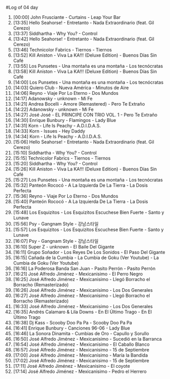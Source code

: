 #Log of 04 day

1. [00:00] John Frusciante - Curtains - Leap Your Bar
1. [13:35] Hello Seahorse! - Entretanto - Nada Extraordinario (feat. Gil Cerezo)
1. [13:37] Siddhartha - Why You? - Control
1. [13:42] Hello Seahorse! - Entretanto - Nada Extraordinario (feat. Gil Cerezo)
1. [13:46] Technicolor Fabrics - Tiernos - Tiernos
1. [13:52] Kill Aniston - Viva La KA!!! (Deluxe Edition) - Buenos Días Sin Café
1. [13:55] Los Punsetes - Una montaña es una montaña - Los tecnócratas
1. [13:58] Kill Aniston - Viva La KA!!! (Deluxe Edition) - Buenos Días Sin Café
1. [14:00] Los Punsetes - Una montaña es una montaña - Los tecnócratas
1. [14:03] Quiero Club - Nueva América - Minutos de Aire
1. [14:06] Reyno - Viaje Por Lo Eterno - Dos Mundos
1. [14:17] Adanowsky - unknown - Mi Fe
1. [14:21] Andrea Bocelli - Amore (Remastered) - Pero Te Extraño
1. [14:22] Adanowsky - unknown - Mi Fe
1. [14:27] José José - EL PRINCIPE CON TRIO VOL. 1 - Pero Te Extraño
1. [14:30] Enrique Bunbury - Flamingos - Lady Blue
1. [14:31] Korn - Life Is Peachy - A.D.I.D.A.S.
1. [14:33] Korn - Issues - Hey Daddy
1. [14:34] Korn - Life Is Peachy - A.D.I.D.A.S.
1. [15:06] Hello Seahorse! - Entretanto - Nada Extraordinario (feat. Gil Cerezo)
1. [15:10] Siddhartha - Why You? - Control
1. [15:15] Technicolor Fabrics - Tiernos - Tiernos
1. [15:20] Siddhartha - Why You? - Control
1. [15:26] Kill Aniston - Viva La KA!!! (Deluxe Edition) - Buenos Días Sin Café
1. [15:27] Los Punsetes - Una montaña es una montaña - Los tecnócratas
1. [15:32] Panteón Rococó - A La Izquierda De La Tierra - La Dosis Perfecta
1. [15:36] Reyno - Viaje Por Lo Eterno - Dos Mundos
1. [15:40] Panteón Rococó - A La Izquierda De La Tierra - La Dosis Perfecta
1. [15:48] Los Esquizitos - Los Esquizitos Escuchese Bien Fuerte - Santo y Lunave
1. [15:56] Psy - Gangnam Style - 강남스타일
1. [15:57] Los Esquizitos - Los Esquizitos Escuchese Bien Fuerte - Santo y Lunave
1. [16:07] Psy - Gangnam Style - 강남스타일
1. [16:10] Super Z - unknown - El Baile Del Gigante
1. [16:11] Grupo Soñador - Los Reyes De Los Sonidos - El Paso Del Gigante
1. [16:15] Cañada de la Cumbia - La Cumbia de Goku (Ver Youtube) - La Cumbia de Goku (Ver Youtube)
1. [16:16] La Poderosa Banda San Juan - Pasito Perrón - Pasito Perrón
1. [16:21] José Alfredo Jiménez - Mexicanisimo - El Perro Negro
1. [16:25] José Alfredo Jiménez - Mexicanisimo - Llegó Borracho el Borracho (Remasterizado)
1. [16:26] José Alfredo Jiménez - Mexicanisimo - Los Dos Generales
1. [16:27] José Alfredo Jiménez - Mexicanisimo - Llegó Borracho el Borracho (Remasterizado)
1. [16:33] José Alfredo Jiménez - Mexicanisimo - Los Dos Generales
1. [16:35] Andrés Calamaro & Lila Downs - En El Último Trago - En El Último Trago
1. [16:38] Dj Kass - Scooby Doo Pa Pa - Scooby Doo Pa Pa
1. [16:41] Enrique Bunbury - Canciones 96-06 - Lady Blue
1. [16:46] La Sonora Dinamita - Cumbias de Oro - Capullo y Sorullo
1. [16:50] José Alfredo Jiménez - Mexicanisimo - Sucedió en la Barranca
1. [16:54] José Alfredo Jiménez - Mexicanisimo - El Caballo Blanco
1. [16:57] José Alfredo Jiménez - Mexicanisimo - 15 de Septiembre
1. [17:00] José Alfredo Jiménez - Mexicanisimo - María la Bandida
1. [17:02] José Alfredo Jiménez - Mexicanisimo - 15 de Septiembre
1. [17:11] José Alfredo Jiménez - Mexicanisimo - El coyote
1. [17:14] José Alfredo Jiménez - Mexicanisimo - Pedro el Herrero
